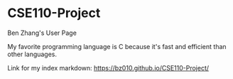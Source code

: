 # CSE110-Project

Ben Zhang's User Page

My favorite programming language is C because it's fast and efficient than other languages.

Link for my index markdown: https://bz010.github.io/CSE110-Project/